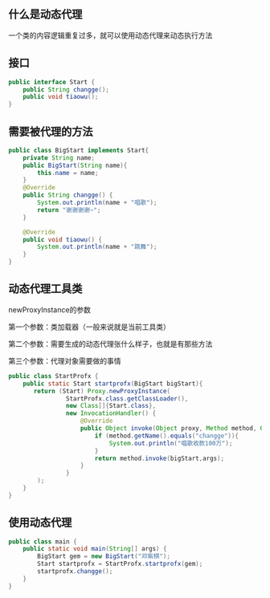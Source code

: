 ## 什么是动态代理

一个类的内容逻辑重复过多，就可以使用动态代理来动态执行方法

## 接口

```java
public interface Start {
    public String changge();
    public void tiaowu();
}
```

## 需要被代理的方法

```java
public class BigStart implements Start{
    private String name;
    public BigStart(String name){
        this.name = name;
    }
    @Override
    public String changge() {
        System.out.println(name + "唱歌");
        return "谢谢谢谢~";
    }

    @Override
    public void tiaowu() {
        System.out.println(name + "跳舞");
    }
}
```

## 动态代理工具类

newProxyInstance的参数

第一个参数：类加载器（一般来说就是当前工具类）

第二个参数：需要生成的动态代理张什么样子，也就是有那些方法

第三个参数：代理对象需要做的事情

```java
public class StartProfx {
    public static Start startprofx(BigStart bigStart){
       return (Start) Proxy.newProxyInstance(
                StartProfx.class.getClassLoader(),
                new Class[]{Start.class},
                new InvocationHandler() {
                    @Override
                    public Object invoke(Object proxy, Method method, Object[] args) throws Throwable {
                        if (method.getName().equals("changge")){
                            System.out.println("唱歌收款100万");
                        }
                        return method.invoke(bigStart,args);
                    }
                }
        );
    }
}
```

## 使用动态代理

```java
public class main {
    public static void main(String[] args) {
        BigStart gem = new BigStart("邓紫棋");
        Start startprofx = StartProfx.startprofx(gem);
        startprofx.changge();
    }
}
```